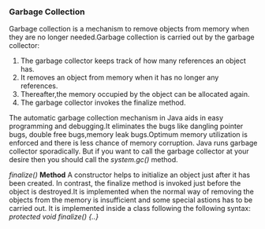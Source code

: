 ### Garbage Collection 
Garbage collection is a mechanism to remove objects from memory when they are no longer needed.Garbage collection is carried out by the garbage collector:
 1. The garbage collector keeps track of how many    references an object has.
 2. It removes an object from memory when it has no longer any references.
 3. Thereafter,the memory occupied by the object can be allocated again.
 4. The garbage collector invokes the finalize method.

 The automatic garbage collection mechanism in Java aids in easy programming and debugging.It eliminates the bugs like dangling pointer bugs, double free bugs,memory leak bugs.Optimum memory utilization is enforced and there is less chance of memory corruption. Java runs garbage collector sporadically. But if you want to call the garbage collector at your desire then you should call the *system.gc()* method.

 *finalize()* **Method**
 A constructor helps to initialize an object just after it has been created. In contrast, the finalize method is invoked just before the object is destroyed.It is implemented when the normal way of removing the objects from the memory is insufficient and some special astions has to be carried out. It is implemented inside a class following the following syntax:
 *protected void finalize() {..}*